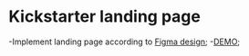 # Kickstarter landing page

-Implement landing page according to [Figma design](https://www.figma.com/file/5jdcVOv7NiA0l0HGfqEyHC/%E2%84%9611-(kickstarter)-(Copy)?node-id=0%3A1);
-[DEMO](https://mikle25.github.io/LP_Kickstarter/);
